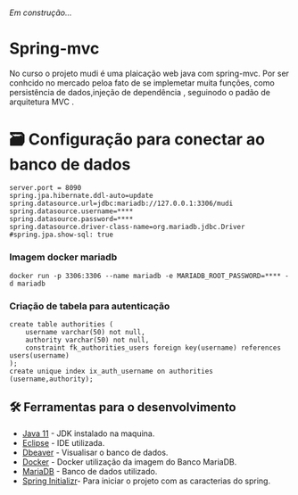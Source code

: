 ######  Em construção... 

# Spring-mvc
No curso o projeto  mudi é uma plaicação web java com spring-mvc. Por ser conhcido no mercado peloa fato de se implemetar muita funções, como persistência de dados,injeção de dependência , seguinodo o padão de arquitetura MVC . 



# 🗃️ Configuração para conectar ao banco de dados 

```
server.port = 8090
spring.jpa.hibernate.ddl-auto=update
spring.datasource.url=jdbc:mariadb://127.0.0.1:3306/mudi
spring.datasource.username=****
spring.datasource.password=****
spring.datasource.driver-class-name=org.mariadb.jdbc.Driver
#spring.jpa.show-sql: true
```
### Imagem docker mariadb

```
docker run -p 3306:3306 --name mariadb -e MARIADB_ROOT_PASSWORD=**** -d mariadb
```
### Criação de tabela para autenticação 
```
create table authorities (
	username varchar(50) not null,
	authority varchar(50) not null,
	constraint fk_authorities_users foreign key(username) references users(username)
);
create unique index ix_auth_username on authorities (username,authority);
```


## 🛠️ Ferramentas para o desenvolvimento

 * [Java 11](https://www.oracle.com/br/java/technologies/javase/jdk11-archive-downloads.html) - JDK instalado na maquina.
 * [Eclipse](https://www.eclipse.org/downloads/) - IDE utilizada.
 * [Dbeaver](https://dbeaver.io/download/) - Visualisar o banco de dados.
 * [Docker](https://docs.docker.com/desktop/windows/install/) - Docker utilização da imagem do Banco MariaDB.
 * [MariaDB](https://hub.docker.com/_/mariadb) - Banco de dados utilizado.
 * [Spring Initializr](https://start.spring.io/)- Para iniciar o projeto com  as caracterias do spring. 
